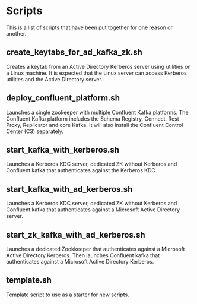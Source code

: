 # Scripts
This is a list of scripts that have been put together for one reason or another.

## create_keytabs_for_ad_kafka_zk.sh
Creates a keytab from an Active Directory Kerberos server using utilities on a Linux machine. It is expected that the Linux server can access Kerberos utilities and the Active Directory server.

## deploy_confluent_platform.sh
Launches a single zookeeper with multiple Confluent Kafka platforms. The Confluent Kafka platform includes the Schema Registry, Connect, Rest Proxy, Replicator and core Kafka. It will also install the Confluent Control Center (C3) separately.

## start_kafka_with_kerberos.sh
Launches a Kerberos KDC server, dedicated ZK without Kerberos and Confluent kafka that authenticates against the Kerberos KDC.

## start_kafka_with_ad_kerberos.sh
Launches a Kerberos KDC server, dedicated ZK without Kerberos and Confluent kafka that authenticates against a Microsoft Active Directory server.

## start_zk_kafka_with_ad_kerberos.sh
Launches a dedicated Zookkeeper that authenticates against a Microsoft Active Directory Kerberos. Then launches Confluent kafka that authenticates against a Microsoft Active Directory Kerberos.

## template.sh
Template script to use as a starter for new scripts.
